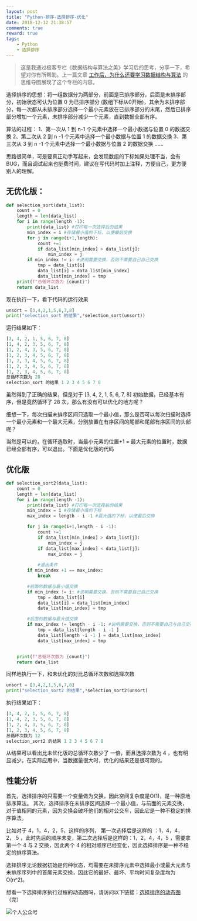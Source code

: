```yaml
---
layout: post
title: "Python-排序-选择排序-优化"
date: 2018-12-12 21:38:57
comments: true
reward: true
tags: 
	- Python
	- 选择排序
---
```


>这是我通过极客专栏《数据结构与算法之美》学习后的思考，分享一下，希望对你有所帮助。上一篇文章 [工作后，为什么还要学习数据结构与算法](https://somenzz.github.io/2018/12/09/algorthms/) 的思维导图展现了这个专栏的内容。

选择排序的思想：将一组数据分为两部分，前面是已排序部分，后面是未排序部分，初始状态可认为位置 0 为已排序部分 (数组下标从0开始)，其余为未排序部分，每一次都从未排序部分选择一个最小元素放在已排序部分的末尾，然后已排序部分增加一个元素，未排序部分减少一个元素，直到数据全部有序。

<!-- more -->

算法的过程：
1、第一次从 1 到 n-1 个元素中选择一个最小数据与位置 0 的数据交换
2、第二次从 2 到 n -1 个元素中选择一个最小数据与位置 1 的数据交换
3、第三次从 3 到 n -1 个元素中选择一个最小数据与位置 2 的数据交换
......

思路很简单，可是要真正动手写起来，会发现数组的下标如果处理不当，会有 BUG，而且调试起来也挺费时间，建议在写代码时加上注释，方便自己，更方便别人的理解。

## 无优化版：
```python
def selection_sort(data_list):
    count = 0 
    length = len(data_list)
    for i in range(length -1):
        print(data_list) #打印每一次选择后的结果
        min_index = i #存储最小值的下标，以便最后交换
        for j in range(i+1,length):
            count +=1
            if data_list[min_index] > data_list[j]:
                min_index = j
        if min_index != i: #说明需要交换，否则不需要自己自己交换 
            tmp = data_list[i]
            data_list[i] = data_list[min_index]
            data_list[min_index] = tmp
    print(f"总循环次数为 {count}")
    return data_list
```
现在执行一下，看下代码的运行效果

```python
unsort = [3,4,2,1,5,6,7,8]
print("selection_sort 的结果",*selection_sort(unsort))
```
运行结果如下：
```python
[3, 4, 2, 1, 5, 6, 7, 8]
[1, 4, 2, 3, 5, 6, 7, 8]
[1, 2, 4, 3, 5, 6, 7, 8]
[1, 2, 3, 4, 5, 6, 7, 8]
[1, 2, 3, 4, 5, 6, 7, 8]
[1, 2, 3, 4, 5, 6, 7, 8]
[1, 2, 3, 4, 5, 6, 7, 8]
总循环次数为 28
selection_sort 的结果 1 2 3 4 5 6 7 8
```
虽然得到了正确的结果，但是对于 [3, 4, 2, 1, 5, 6, 7, 8] 初始数据，已经基本有序，但是竟然循环了 28 次，那么有没有可以优化的地方呢？

细想一下，每次扫描未排序区间只选取一个最小值，那么是否可以每次扫描时选择一个最小元素和一个最大元素，分别放置在有序区间的尾部和尾部有序区间的头部呢？ 

当然是可以的，在循环选取时，当最小元素的位置+1 = 最大元素的位置时，数据已经全部有序，可以退出。下面是优化版的代码

## 优化版
```python
def selection_sort2(data_list):
    count = 0 
    length = len(data_list)
    for i in range(length -1):
        print(data_list) #打印每一次选择后的结果
        min_index = i #存储最小值的下标 
        max_index = length - i -1 #最大值的下标，以便最后交换

        for j in range(i+1,length - i -1):
            count +=1
            if data_list[min_index] > data_list[j]:
                min_index = j
            if data_list[max_index] < data_list[j]:
                max_index = j
            
            #退出条件
        if min_index +1 == max_index:
            break

        #前面的数据与最小值交换
        if min_index != i: #说明需要交换，否则不需要自己自己交换 
            tmp = data_list[i]
            data_list[i] = data_list[min_index]
            data_list[min_index] = tmp

        #后面的数据与最大值交换
        if max_index != length - i -1: #说明需要交换，否则不需要自己与自己交换 
            tmp = data_list[length - i -1 ]
            data_list[length -i -1 ] = data_list[max_index]
            data_list[max_index] = tmp


    print(f"总循环次数为 {count}")
    return data_list
```
同样地执行一下，和未优化的对比总循环次数和选择次数
```python
unsort = [3,4,2,1,5,6,7,8]
print("selection_sort2 的结果",*selection_sort2(unsort)
```
执行结果如下：

```python
[3, 4, 2, 1, 5, 6, 7, 8]
[1, 4, 2, 3, 5, 6, 7, 8]
[1, 2, 4, 3, 5, 6, 7, 8]
[1, 2, 3, 4, 5, 6, 7, 8]
总循环次数为 12
selection_sort2 的结果 1 2 3 4 5 6 7 8
```
从结果可以看出比未优化版的总循环次数少了 一倍，而且选择次数为 4 ，也有明显减少。在实际应用中，当数据量很大时，优化的结果还是很可观的。

## 性能分析

首先，选择排序的只需要一个变量做为交换，因此空间复杂度是O(1)，是一种原地排序算法。
其次，选择排序在未排序区间选择一个最小值，与前面的元素交换，对于值相同的元素，因为交换会破坏他们的相对公交车，因此它是一种不稳定的排序算法。

比如对于 4，1，4，2，5，这样的序列，
第一次选择后是这样的 ：1，4，4， 2， 5 ，此时先后的顺序未变，第二次选择后是这样的：1，2，4，4，5 ，需要拿第一个 4 与 2 交换，因此两个 4 的相对顺序已经变化，因此选择排序是一种不稳定的排序算法。

选择排序无论数据初始是何种状态，均需要在未排序元素中选择最小或最大元素与未排序序列中的首尾元素交换，因此它的最好、最坏、平均时间复杂度均为 O(n^2)。

想看一下选择排序执行过程的动态图吗，请访问以下链接：[选择排序的动态图](https://visualgo.net/en/sorting?slide=7)
（完）

![个人公众号](/assets/img/wechat.jpg)


